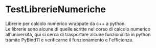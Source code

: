 # TestLibrerieNumeriche
Librerie per calcolo numerico wrappate da c++ a python.<br>
Le librerie sono alcune di quelle scritte nel corso di calcolo numerico all'università, qui si cerca di trasportare alcune funzionalità in python tramite
PyBind11 e verificarne il funzionamento e l'efficienza.
